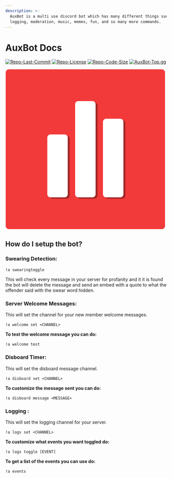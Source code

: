 ```yaml
---
description: >-
  AuxBot is a multi use discord bot which has many different things such as
  logging, moderation, music, memes, fun, and so many more commands.
---
```


# AuxBot Docs

[![Repo-Last-Commit](https://img.shields.io/github/last-commit/Auxtal/AuxBot-Python-Docs?color=purple&label=Last%20Commit&logo=GitHub&logoColor=white)](https://github.com/Auxtal/AuxBot-Python-Docs) [![Repo-License](https://img.shields.io/github/license/Auxtal/AuxBot-Python-Docs?color=orange&label=License&logo=GitHub)](https://github.com/Auxtal/AuxBot-Python-Docs) [![Repo-Code-Size](https://img.shields.io/github/repo-size/Auxtal/AuxBot-Python-Docs?color=blue&label=Repo%20Size&logo=GitHub&logoColor=white)](https://github.com/Auxtal/AuxBot-Python-Docs) [![AuxBot-Top.gg](https://top.gg/api/widget/owner/701301497501188169.svg)](https://top.gg/bot/701301497501188169)

![](.gitbook/assets/auxbot-logo-round.png)

## How do I setup the bot?

### Swearing Detection:

```text
!a swearingtoggle
```

This will check every message in your server for profanity and it it is found the bot will delete the message and send an embed with a quote to what the offender said with the swear word hidden.



### Server Welcome Messages:

This will set the channel for your new member welcome messages.

```text
!a welcome set <CHANNEL>
```

**To test the welcome message you can do:**

```text
!a welcome test
```



### Disboard Timer:

This will set the disboard message channel. 

```text
!a disboard set <CHANNEL>
```

**To customize the message sent you can do:**

```text
!a disboard message <MESSAGE>
```

### 

### Logging :

This will set the logging channel for your server. 

```text
!a logs set <CHANNEL>
```

**To customize what events you want toggled do:**

```text
!a logs toggle [EVENT]
```

**To get a list of the events you can use do:**

```text
!a events
```

